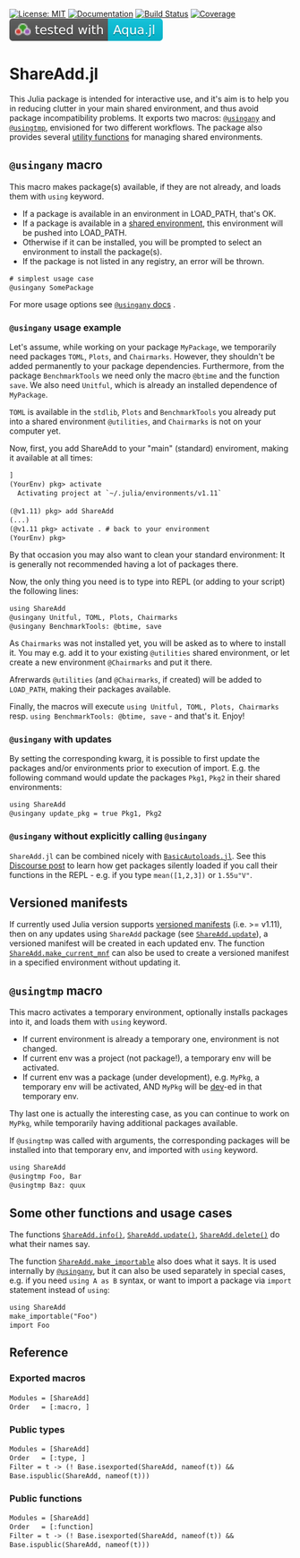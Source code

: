 [![License: MIT](https://img.shields.io/badge/License-MIT-yellow.svg)](https://opensource.org/licenses/MIT)
[![Documentation](https://img.shields.io/badge/docs-stable-blue.svg)](https://eben60.github.io/ShareAdd.jl/) 
[![Build Status](https://github.com/Eben60/ShareAdd.jl/workflows/CI/badge.svg)](https://github.com/Eben60/ShareAdd.jl/actions?query=workflow%3ACI) 
[![Coverage](https://codecov.io/gh/Eben60/ShareAdd.jl/branch/main/graph/badge.svg)](https://codecov.io/gh/Eben60/ShareAdd.jl) 
[![Aqua QA](https://raw.githubusercontent.com/JuliaTesting/Aqua.jl/master/badge.svg)](https://github.com/JuliaTesting/Aqua.jl)


# ShareAdd.jl

This Julia package is intended for interactive use, and it's aim is to help you in reducing clutter in your main shared environment, and thus avoid package incompatibility problems. It exports two macros: [`@usingany`](@ref) and [`@usingtmp`](@ref), envisioned for two different workflows. The package also provides several [utility functions](@ref "Some other functions and usage cases") for managing shared environments.

## `@usingany` macro

This macro makes package(s) available, if they are not already, and loads them with `using` keyword.

- If a package is available in an environment in LOAD_PATH, that's OK.
- If a package is available in a [shared environment](https://pkgdocs.julialang.org/v1/environments/#Shared-environments), this environment will be pushed into LOAD_PATH.
- Otherwise if it can be installed, you will be prompted to select an environment to install the package(s).
- If the package is not listed in any registry, an error will be thrown. 

```
# simplest usage case
@usingany SomePackage
```

For more usage options see [`@usingany` docs](@ref) .

### `@usingany` usage example

Let's assume, while working on your package `MyPackage`, we temporarily need packages `TOML`, `Plots`, and `Chairmarks`. However, they shouldn't be added permanently to your package dependencies. Furthermore, from the package `BenchmarkTools` we need only the macro `@btime` and the function `save`. We also need `Unitful`, which is already an installed dependence of `MyPackage`.

`TOML` is available in the `stdlib`, `Plots` and `BenchmarkTools` you already put into a shared environment `@utilities`, and `Chairmarks` is not on your computer yet. 

Now, first, you add ShareAdd to your "main" (standard) enviroment, making it available at all times:

```
]
(YourEnv) pkg> activate 
  Activating project at `~/.julia/environments/v1.11`

(@v1.11) pkg> add ShareAdd
(...)
(@v1.11 pkg> activate . # back to your environment
(YourEnv) pkg> 
```

By that occasion you may also want to clean your standard environment: It is generally not recommended having a lot of packages there.

Now, the only thing you need is to type into REPL (or adding to your script) the following lines:

```
using ShareAdd
@usingany Unitful, TOML, Plots, Chairmarks
@usingany BenchmarkTools: @btime, save
```

As `Chairmarks` was not installed yet, you will be asked as to where to install it. You may e.g. add it to your existing `@utilities` shared environment, or let create a new environment `@Chairmarks` and put it there. 

Afrerwards `@utilities` (and `@Chairmarks`, if created) will be added to `LOAD_PATH`, making their packages available.

Finally, the macros will execute `using Unitful, TOML, Plots, Chairmarks` resp. `using BenchmarkTools: @btime, save` - and that's it. Enjoy!

### `@usingany` with updates

By setting the corresponding kwarg, it is possible to first update the packages and/or environments prior to execution of import. E.g. the following command would update the packages `Pkg1`, `Pkg2` in their shared environments:

```
using ShareAdd
@usingany update_pkg = true Pkg1, Pkg2
```

### `@usingany` without explicitly calling `@usingany`

`ShareAdd.jl` can be combined nicely with [`BasicAutoloads.jl`](https://juliahub.com/ui/Packages/General/BasicAutoloads). See this [Discourse post](https://discourse.julialang.org/t/ann-shareadd-jl-making-easy-to-import-packages-from-multiple-environments/121261/3?u=eben60) to learn how get packages silently loaded if you call their functions in the REPL - e.g. if you type `mean([1,2,3])` or `1.55u"V"`. 

## Versioned manifests

If currently used Julia version supports [versioned manifests](https://pkgdocs.julialang.org/v1/toml-files/#Different-Manifests-for-Different-Julia-versions) (i.e. >= v1.11), then on any updates using `ShareAdd` package (see [`ShareAdd.update`](@ref)), a versioned manifest will be created in each updated env. The function [`ShareAdd.make_current_mnf`](@ref) can also be used to create a versioned manifest in a specified environment without updating it.

## `@usingtmp` macro

This macro activates a temporary environment, optionally installs packages into it, and loads them with `using` keyword. 

- If current environment is already a temporary one, environment is not changed.
- If current env was a project (not package!), a temporary env will be activated.
- If current env was a package (under development), e.g. `MyPkg`, a temporary env will be activated, AND `MyPkg` will be [dev](https://pkgdocs.julialang.org/v1/api/#Pkg.develop)-ed in that temporary env. 

Thу last one is actually the interesting case, as you can continue to work on `MyPkg`, while temporarily having additional packages available.

If `@usingtmp` was called with arguments, the corresponding packages will be installed into that temporary env, 
and imported with `using` keyword.

```
using ShareAdd
@usingtmp Foo, Bar
@usingtmp Baz: quux
```

## Some other functions and usage cases

The functions [`ShareAdd.info()`](@ref), [`ShareAdd.update()`](@ref), [`ShareAdd.delete()`](@ref) do what their names say.

The function [`ShareAdd.make_importable`](@ref) also does what it says. It is used internally by [`@usingany`](@ref), but it can also be used separately in special cases, e.g. if you need `using A as B` syntax, or want to import a package via `import` statement instead of `using`:

```
using ShareAdd
make_importable("Foo")
import Foo
```

## Reference

### Exported macros

```@autodocs
Modules = [ShareAdd]
Order   = [:macro, ]
```

### Public types

```@autodocs
Modules = [ShareAdd]
Order   = [:type, ]
Filter = t -> (! Base.isexported(ShareAdd, nameof(t)) && Base.ispublic(ShareAdd, nameof(t)))
```

### Public functions

```@autodocs
Modules = [ShareAdd]
Order   = [:function]
Filter = t -> (! Base.isexported(ShareAdd, nameof(t)) && Base.ispublic(ShareAdd, nameof(t)))
```
